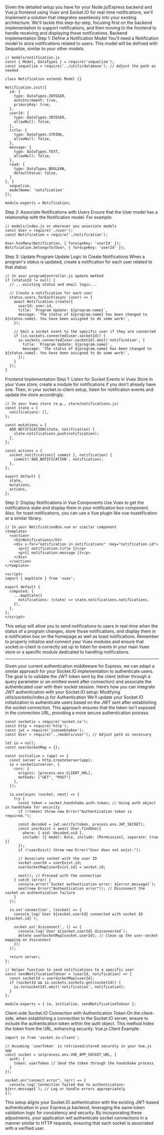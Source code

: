Given the detailed setup you have for your Node.js/Express backend and Vue.js frontend using Vuex and Socket.IO for real-time notifications, we'll implement a solution that integrates seamlessly into your existing architecture. We'll tackle this step-by-step, focusing first on the backend implementation to support notifications, and then moving to the frontend to handle receiving and displaying these notifications.
Backend Implementation
Step 1: Define a Notification Model
You'll need a Notification model to store notifications related to users. This model will be defined with Sequelize, similar to your other models.
```
// models/notification.js
const { Model, DataTypes } = require('sequelize');
const sequelize = require('../utils/database'); // Adjust the path as needed

class Notification extends Model {}

Notification.init({
  id: {
    type: DataTypes.INTEGER,
    autoIncrement: true,
    primaryKey: true,
  },
  userId: {
    type: DataTypes.INTEGER,
    allowNull: false,
  },
  title: {
    type: DataTypes.STRING,
    allowNull: false,
  },
  message: {
    type: DataTypes.TEXT,
    allowNull: false,
  },
  read: {
    type: DataTypes.BOOLEAN,
    defaultValue: false,
  }
}, {
  sequelize,
  modelName: 'notification'
});

module.exports = Notification;

```

Step 2: Associate Notifications with Users
Ensure that the User model has a relationship with the Notification model. For example:
```
// models/index.js or wherever you associate models
const User = require('./user');
const Notification = require('./notification');

User.hasMany(Notification, { foreignKey: 'userId' });
Notification.belongsTo(User, { foreignKey: 'userId' });

```

Step 3: Update Program Update Logic to Create Notifications
When a program's status is updated, create a notification for each user related to that status.
```
// In your programController.js update method
if (statusId != null) {
  // ...existing status and email logic...

  // Create a notification for each user
  status.users.forEach(async (user) => {
    await Notification.create({
      userId: user.id,
      title: `Program Update: ${program.name}`,
      message: `The status of ${program.name} has been changed to ${status.name}. You have been assigned to do some work!`,
    });

    // Emit a socket event to the specific user if they are connected
    if (io.sockets.connected[user.socketId]) {
      io.sockets.connected[user.socketId].emit('notification', {
        title: `Program Update: ${program.name}`,
        message: `The status of ${program.name} has been changed to ${status.name}. You have been assigned to do some work!`,
      });
    }
  });
}

```
Frontend Implementation
Step 1: Listen for Socket Events in Vuex Store
In your Vuex store, create a module for notifications if you don't already have one. Then, in your socket.io-client setup, listen for notification events and update the store accordingly.
```
// In your Vuex store (e.g., store/notifications.js)
const state = {
  notifications: [],
};

const mutations = {
  ADD_NOTIFICATION(state, notification) {
    state.notifications.push(notification);
  },
};

const actions = {
  socket_notification({ commit }, notification) {
    commit('ADD_NOTIFICATION', notification);
  },
};

export default {
  state,
  mutations,
  actions,
};

```
Step 2: Display Notifications in Vue Components
Use Vuex to get the notifications state and display them in your notification box component. Also, for toast notifications, you can use a Vue plugin like vue-toastification or a similar library.
```
// In your NotificationBox.vue or similar component
<template>
  <section>
    <h2>Notifications</h2>
    <div v-for="notification in notifications" :key="notification.id">
      <p>{{ notification.title }}</p>
      <p>{{ notification.message }}</p>
    </div>
  </section>
</template>

<script>
import { mapState } from 'vuex';

export default {
  computed: {
    ...mapState({
      notifications: (state) => state.notifications.notifications,
    }),
  },
};
</script>

```

This setup will allow you to send notifications to users in real-time when the status of a program changes, store those notifications, and display them in a notification box on the homepage as well as toast notifications. Remember to properly initialize and connect your Vuex modules and ensure that socket.io-client is correctly set up to listen for events in your main Vuex store or a specific module dedicated to handling notifications.









----


Given your current authentication middleware for Express, we can adapt a similar approach for your Socket.IO implementation to authenticate users. The goal is to validate the JWT token sent by the client (either through a query parameter or an emitted event after connection) and associate the authenticated user with their socket session.
Here’s how you can integrate JWT authentication with your Socket.IO setup:
Modifying utils/socketio/index.js for Authentication
We'll update your Socket.IO initialization to authenticate users based on the JWT sent after establishing the socket connection. This approach ensures that the token isn't exposed in the connection URL, providing a more secure authentication process.
```
const socketio = require('socket.io');
const http = require('http');
const jwt = require('jsonwebtoken');
const User = require('../models/user'); // Adjust path as necessary

let io = null;
const userSocketMap = {};

const initialize = (app) => {
  const server = http.createServer(app);
  io = socketio(server, {
    cors: {
      origins: [process.env.CLIENT_URL],
      methods: ["GET", "POST"]
    },
  });

  io.use(async (socket, next) => {
    try {
      const token = socket.handshake.auth.token; // Using auth object in handshake for security
      if (!token) throw new Error("Authentication token is required.");

      const decoded = jwt.verify(token, process.env.JWT_SECRET);
      const userExist = await User.findOne({
        where: { oid: decoded.oid },
        include: [{ model: Role, include: [Permission], separate: true }]
      });
      if (!userExist) throw new Error("User does not exist.");

      // Associate socket with the user ID
      socket.userId = userExist.id;
      userSocketMap[userExist.id] = socket.id;

      next(); // Proceed with the connection
    } catch (error) {
      console.error(`Socket authentication error: ${error.message}`);
      next(new Error("Authentication error")); // Disconnect the socket on authentication failure
    }
  });

  io.on('connection', (socket) => {
    console.log(`User ${socket.userId} connected with socket ID ${socket.id}`);

    socket.on('disconnect', () => {
      console.log(`User ${socket.userId} disconnected`);
      delete userSocketMap[socket.userId]; // Clean up the user-socket mapping on disconnect
    });
  });

  return server;
};

// Helper function to send notifications to a specific user
const sendNotificationToUser = (userId, notification) => {
  const socketId = userSocketMap[userId];
  if (socketId && io.sockets.sockets.get(socketId)) {
    io.to(socketId).emit('notification', notification);
  }
};

module.exports = { io, initialize, sendNotificationToUser };

```

Client-side Socket.IO Connection with Authentication Token
On the client-side, when establishing a connection to the Socket.IO server, ensure to include the authentication token within the auth object. This method hides the token from the URL, enhancing security.
Vue.js Client Example:
```
import io from 'socket.io-client';

// Assuming `userToken` is retrieved/stored securely in your Vue.js app
const socket = io(process.env.VUE_APP_SOCKET_URL, {
  auth: {
    token: userToken // Send the token through the handshake process
  }
});

socket.on("connect_error", (err) => {
  console.log(`Connection failed due to authentication: ${err.message}`); // Log or handle errors appropriately
});

```
This setup aligns your Socket.IO authentication with the existing JWT-based authentication in your Express.js backend, leveraging the same token validation logic for consistency and security. By incorporating these adjustments, your application will authenticate socket connections in a manner similar to HTTP requests, ensuring that each socket is associated with a verified user.
